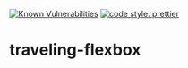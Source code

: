 [![Known Vulnerabilities](https://snyk.io/test/github/batouche-dev/advanced-css/badge.svg?targetFile=package.json)](https://snyk.io/test/github/batouche-dev/advanced-css?targetFile=package.json)
[![code style: prettier](https://img.shields.io/badge/code_style-prettier-ff69b4.svg?style=flat-square)](https://github.com/prettier/prettier)

# traveling-flexbox
